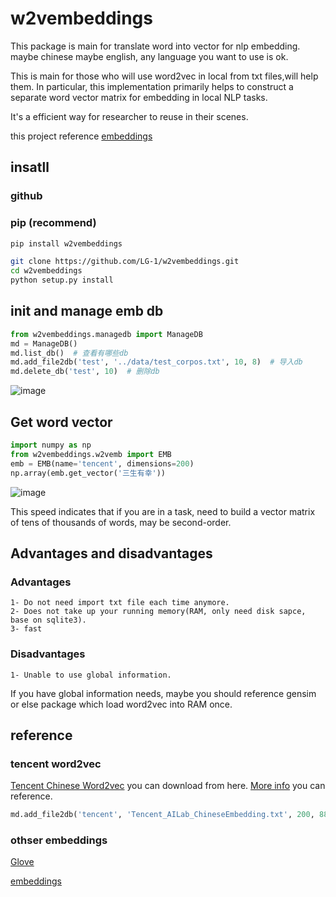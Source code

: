 # w2vembeddings
This package is main for translate word into vector for nlp embedding.
maybe chinese maybe english, any language you want to use is ok.

This is main for those who will use word2vec in local from txt files,will help them. In particular, this implementation primarily helps to construct a separate word vector matrix for embedding in local NLP tasks.

It's a efficient way for researcher to reuse in their scenes.

this project reference [embeddings](https://github.com/vzhong/embeddings)

## insatll
### github
### pip (recommend)
``` bash
pip install w2vembeddings
``` 
``` bash
git clone https://github.com/LG-1/w2vembeddings.git
cd w2vembeddings
python setup.py install
``` 

## init and manage emb db
```python
from w2vembeddings.managedb import ManageDB
md = ManageDB()
md.list_db()  # 查看有哪些db
md.add_file2db('test', '../data/test_corpos.txt', 10, 8)  # 导入db
md.delete_db('test', 10)  # 删除db
```
![image](images/managedb.PNG)


## Get word vector
```python
import numpy as np
from w2vembeddings.w2vemb import EMB
emb = EMB(name='tencent', dimensions=200)
np.array(emb.get_vector('三生有幸'))
```
![image](images/getvector.PNG)

This speed indicates that if you are in a task, need to build a vector matrix of tens of thousands of words, may be second-order.
## Advantages and disadvantages
### Advantages
    1- Do not need import txt file each time anymore.
    2- Does not take up your running memory(RAM, only need disk sapce, base on sqlite3).
    3- fast
### Disadvantages
    1- Unable to use global information.
   
If you have global information needs, maybe you should reference gensim or else package which load word2vec into RAM once.

## reference
### tencent word2vec
[Tencent Chinese Word2vec](https://ai.tencent.com/ailab/nlp/data/Tencent_AILab_ChineseEmbedding.tar.gz) you can download from here.
[More info](https://ai.tencent.com/ailab/nlp/embedding.html) you can reference.
```python
md.add_file2db('tencent', 'Tencent_AILab_ChineseEmbedding.txt', 200, 8824300)  # that's what i used in previous code for Chinese.
```
### othser embeddings
[Glove](https://nlp.stanford.edu/data/wordvecs/)

[embeddings](https://www.kaggle.com/c/quora-insincere-questions-classification/data)